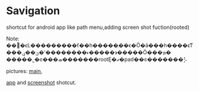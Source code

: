 Savigation
==================

shortcut for android app like path menu,adding screen shot fuction(rooted)

Note: ��׿�ϵĿ���������ť��һ�����ֻ��ϵ�Ӧ�ã���һ����ϵͳ���ؿ��ݷ�ʽ��������˫�����϶�����Ӧ���ܡ� �����˽�ͼ���ܣ�������rootȨ�ޡ�pad��ͼ�������⡣

pictures: [main](https://github.com/tochange/Savigation/blob/master/device-2014-04-11-033235.png "main"),

[app](https://github.com/tochange/Savigation/blob/master/device-2014-04-11-033028.png "app") and 
[screenshot](https://github.com/tochange/Savigation/blob/master/device-2014-04-11-033346.png "screenshot") shotcut.
